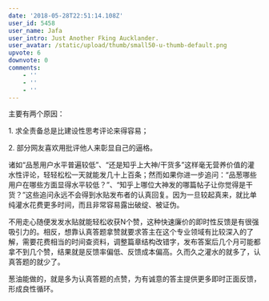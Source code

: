 ```yaml
---
date: '2018-05-28T22:51:14.108Z'
user_id: 5458
user_name: Jafa
user_intro: Just Another Fking Aucklander.
user_avatar: /static/upload/thumb/small50-u-thumb-default.png
upvote: 6
downvote: 0
comments:
    - ''
    - ''
    - ''
---
```


主要有两个原因：

1\. 求全责备总是比建设性思考评论来得容易；

2\. 部分网友喜欢用批评他人来彰显自己的逼格。

诸如“品葱用户水平普遍较低”、“还是知乎上大神/干货多”这样毫无营养价值的灌水性评论，轻轻松松一天就能发几十上百条；然而如果你进一步追问：“品葱哪些用户在哪些方面显得水平较低？”、“知乎上哪位大神发的哪篇帖子让你觉得是干货？”这些追问永远不会得到水贴发布者的认真回复。因为一旦较起真来，就比单纯灌水花费更多时间，而且非常容易露出破绽、被证伪。

不用走心随便发发水贴就能轻松收获N个赞，这种快速廉价的即时性反馈是有很强吸引力的。相反，想靠认真答题拿赞就要求答主在这个专业领域有比较深入的了解，需要花费相当的时间查资料，调整篇章结构改错字，发布答案后几个月可能都拿不到几个赞，结果就是反馈率偏低、反馈成本偏高。久而久之灌水的就多了，认真答题的就少了。

葱油能做的，就是多为认真答题的点赞，为有诚意的答主提供更多即时正面反馈，形成良性循环。
